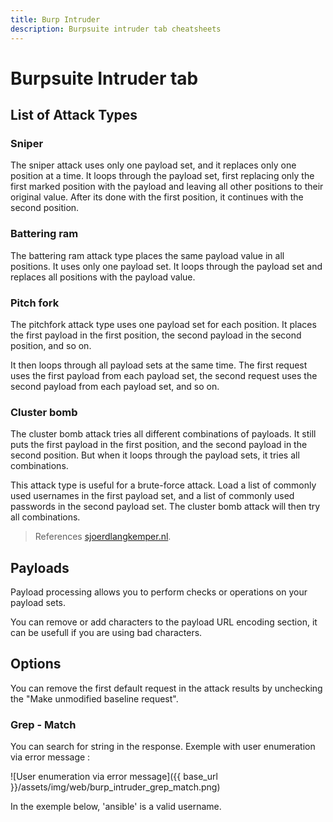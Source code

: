 ```yaml
---
title: Burp Intruder 
description: Burpsuite intruder tab cheatsheets
---
```


# Burpsuite Intruder tab

## List of Attack Types

### Sniper

The sniper attack uses only one payload set, and it replaces only one position at a time. It loops through the payload set, first replacing only the first marked position with the payload and leaving all other positions to their original value. After its done with the first position, it continues with the second position.

### Battering ram

The battering ram attack type places the same payload value in all positions. It uses only one payload set. It loops through the payload set and replaces all positions with the payload value.

### Pitch fork

The pitchfork attack type uses one payload set for each position. It places the first payload in the first position, the second payload in the second position, and so on.

It then loops through all payload sets at the same time. The first request uses the first payload from each payload set, the second request uses the second payload from each payload set, and so on.

### Cluster bomb

The cluster bomb attack tries all different combinations of payloads. It still puts the first payload in the first position, and the second payload in the second position. But when it loops through the payload sets, it tries all combinations.

This attack type is useful for a brute-force attack. Load a list of commonly used usernames in the first payload set, and a list of commonly used passwords in the second payload set. The cluster bomb attack will then try all combinations.

> References [sjoerdlangkemper.nl](https://www.sjoerdlangkemper.nl/2017/08/02/burp-intruder-attack-types/).

## Payloads

Payload processing allows you to perform checks or operations on your payload sets.

You can remove or add characters to the payload URL encoding section, it can be usefull if you are using bad characters.

## Options

You can remove the first default request in the attack results by unchecking the "Make unmodified baseline request".

### Grep - Match

You can search for string in the response. Exemple with user enumeration via error message :

![User enumeration via error message]({{ base_url }}/assets/img/web/burp_intruder_grep_match.png)

In the exemple below, 'ansible' is a valid username.
